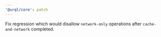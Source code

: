 ```yaml
---
'@urql/core': patch
---
```


Fix regression which would disallow `network-only` operations after `cache-and-network` completed.
